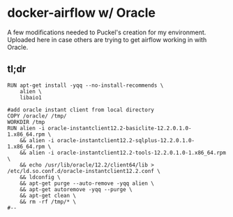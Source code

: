 # docker-airflow w/ Oracle
A few modifications needed to Puckel's creation for my environment. Uploaded here in case others are trying to get airflow working in with Oracle.

## tl;dr
```
RUN apt-get install -yqq --no-install-recommends \
    alien \
    libaio1

#add oracle instant client from local directory
COPY /oracle/ /tmp/
WORKDIR /tmp
RUN alien -i oracle-instantclient12.2-basiclite-12.2.0.1.0-1.x86_64.rpm \
    && alien -i oracle-instantclient12.2-sqlplus-12.2.0.1.0-1.x86_64.rpm \
    && alien -i oracle-instantclient12.2-tools-12.2.0.1.0-1.x86_64.rpm \
    && echo /usr/lib/oracle/12.2/client64/lib > /etc/ld.so.conf.d/oracle-instantclient12.2.conf \
    && ldconfig \
    && apt-get purge --auto-remove -yqq alien \
    && apt-get autoremove -yqq --purge \
    && apt-get clean \
    && rm -rf /tmp/* \
#--
```
